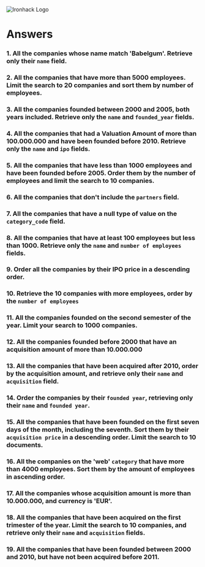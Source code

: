 ![Ironhack Logo](https://i.imgur.com/1QgrNNw.png)

# Answers

### 1. All the companies whose name match 'Babelgum'. Retrieve only their `name` field.

<!-- query: {name: "Babelgum"}
Projection: {name: 1}
Sort:
Skip:
Limit: -->

<!-- Your Code Goes Here -->

### 2. All the companies that have more than 5000 employees. Limit the search to 20 companies and sort them by **number of employees**.

<!-- query: {number_of_employees: {$gt: 500}}
Projection:
Sort: {number_of_employees: 1}
Skip:
Limit: 20 -->

<!-- Your Code Goes Here -->

### 3. All the companies founded between 2000 and 2005, both years included. Retrieve only the `name` and `founded_year` fields.

<!-- query: { $and : [{founded_year: {$gte: 2000}}, {founded_year: {$lte: 2005}}]}
Projection: {name: 1, founded_year: 1}
Sort:
Skip:
Limit: -->

<!-- Your Code Goes Here -->

### 4. All the companies that had a Valuation Amount of more than 100.000.000 and have been founded before 2010. Retrieve only the `name` and `ipo` fields.

<!-- query: { $and : [{"ipo.valuation_amount": {$gt: 100000000}}, {founded_year: {$lt: 2010}}]}
Projection: {name: 1, ipo: 1}
Sort:
Skip:
Limit: -->

<!-- Your Code Goes Here -->

### 5. All the companies that have less than 1000 employees and have been founded before 2005. Order them by the number of employees and limit the search to 10 companies.

<!-- query: {$and: [{number_of_employees:{$lt:1000}},{founded_year:{$lt:2005}}]}
Projection:
Sort: {number_of_employees:-1}
Skip:
Limit: 10 -->

<!-- Your Code Goes Here -->

### 6. All the companies that don't include the `partners` field.

<!-- query: {partners: {$exists:false}}
Projection:
Sort:
Skip:
Limit: -->

<!-- Your Code Goes Here -->

### 7. All the companies that have a null type of value on the `category_code` field.

<!-- query: {category_code: {$eq:null}}
Projection:
Sort:
Skip:
Limit: -->

<!-- Your Code Goes Here -->

### 8. All the companies that have at least 100 employees but less than 1000. Retrieve only the `name` and `number of employees` fields.

<!-- query: { $and : [{number_of_employees: {$gte: 100}}, {number_of_employees: {$lt: 1000}}]}
Projection: {name:1, number_of_employees:1}
Sort:
Skip:
Limit: -->

<!-- Your Code Goes Here -->

### 9. Order all the companies by their IPO price in a descending order.
<!-- 
query: {"ipo.valuation_amount":-1}
Projection:
Sort:
Skip:
Limit: -->

<!-- Your Code Goes Here -->

### 10. Retrieve the 10 companies with more employees, order by the `number of employees`

<!-- query: {number_of_employees: -1}
Projection:
Sort:
Skip:
Limit: 10 -->

<!-- Your Code Goes Here -->

### 11. All the companies founded on the second semester of the year. Limit your search to 1000 companies.

<!-- query: {$and:[{founded_month:{$gt:6}},{founded_month:{$lte:12}}]}
Projection:
Sort:
Skip:
Limit:1000 -->

<!-- Your Code Goes Here -->

<!-- ### 12. All the companies that have been 'deadpooled' after the third year. -->

<!-- Your Code Goes Here -->

### 12. All the companies founded before 2000 that have an acquisition amount of more than 10.000.000

<!-- query: {$and:[{founded_year:{$lt:2000}},{"acquisition.price_amount":{$gt:10000000}}]}
Projection:
Sort:
Skip:
Limit: -->

<!-- Your Code Goes Here -->

### 13. All the companies that have been acquired after 2010, order by the acquisition amount, and retrieve only their `name` and `acquisition` field.

<!-- query: {"acquisition.acquired_year":{$gt:2010}}
Projection: {name:1, acquisition:1}
Sort: {"acquisition.price_amount": -1}
Skip:
Limit: -->

<!-- Your Code Goes Here -->

### 14. Order the companies by their `founded year`, retrieving only their `name` and `founded year`.

<!-- query:
Projection: {name:1, founded_year:1}
Sort: {founded_year: 1}
Skip:
Limit: -->

<!-- Your Code Goes Here -->

### 15. All the companies that have been founded on the first seven days of the month, including the seventh. Sort them by their `acquisition price` in a descending order. Limit the search to 10 documents.

<!-- query: {founded_day:{$lte: 7}}
Projection:
Sort: {"acquisition.price_amount":-1}
Skip:
Limit: 10 -->

<!-- Your Code Goes Here -->

### 16. All the companies on the 'web' `category` that have more than 4000 employees. Sort them by the amount of employees in ascending order.
<!-- 
query: {$and:[{category_code:{$eq:"web"}},{number_of_employees:{$gte:4000}}]}
Projection:
Sort: {number_of_employees:1}
Skip:
Limit: -->

<!-- Your Code Goes Here -->

### 17. All the companies whose acquisition amount is more than 10.000.000, and currency is 'EUR'.

<!-- query: {$and:[{"acquisition.price_amount":{$gt:10000000}},{"acquisition.price_currency_code":{$eq:"EUR"}}]}
Projection:
Sort:
Skip:
Limit: -->

<!-- Your Code Goes Here -->

### 18. All the companies that have been acquired on the first trimester of the year. Limit the search to 10 companies, and retrieve only their `name` and `acquisition` fields.

<!-- query: {"acquisition.acquired_month":{$lte:4}}
Projection: {name:1, acquisition:1}
Sort:
Skip:
Limit: 10 -->

<!-- Your Code Goes Here -->

### 19. All the companies that have been founded between 2000 and 2010, but have not been acquired before 2011.
<!-- 
query: {$and : [{founded_year: {$gte: 2000}}, {founded_year: {$lte: 2010}},{ "acquisition.acquired_year":{$gte:2011}}]}
Projection:
Sort:
Skip:
Limit: -->

<!-- Your Code Goes Here -->
